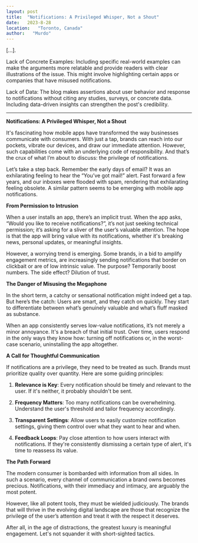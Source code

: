 ```yaml
---
layout: post
title:  "Notifications: A Privileged Whisper, Not a Shout"
date:   2023-8-28
location:   "Toronto, Canada"
author:   "Murdo"
---
```


[...].

Lack of Concrete Examples: Including specific real-world examples can make the arguments more relatable and provide readers with clear illustrations of the issue. This might involve highlighting certain apps or companies that have misused notifications.

Lack of Data: The blog makes assertions about user behavior and response to notifications without citing any studies, surveys, or concrete data. Including data-driven insights can strengthen the post's credibility.

---

**Notifications: A Privileged Whisper, Not a Shout**

It's fascinating how mobile apps have transformed the way businesses communicate with consumers. With just a tap, brands can reach into our pockets, vibrate our devices, and draw our immediate attention. However, such capabilities come with an underlying code of responsibility. And that’s the crux of what I’m about to discuss: the privilege of notifications.

Let’s take a step back. Remember the early days of email? It was an exhilarating feeling to hear the “You’ve got mail!” alert. Fast forward a few years, and our inboxes were flooded with spam, rendering that exhilarating feeling obsolete. A similar pattern seems to be emerging with mobile app notifications.

**From Permission to Intrusion**

When a user installs an app, there’s an implicit trust. When the app asks, “Would you like to receive notifications?”, it’s not just seeking technical permission; it’s asking for a sliver of the user’s valuable attention. The hope is that the app will bring value with its notifications, whether it's breaking news, personal updates, or meaningful insights.

However, a worrying trend is emerging. Some brands, in a bid to amplify engagement metrics, are increasingly sending notifications that border on clickbait or are of low intrinsic value. The purpose? Temporarily boost numbers. The side effect? Dilution of trust.

**The Danger of Misusing the Megaphone**

In the short term, a catchy or sensational notification might indeed get a tap. But here’s the catch: Users are smart, and they catch on quickly. They start to differentiate between what’s genuinely valuable and what’s fluff masked as substance. 

When an app consistently serves low-value notifications, it’s not merely a minor annoyance. It's a breach of that initial trust. Over time, users respond in the only ways they know how: turning off notifications or, in the worst-case scenario, uninstalling the app altogether.

**A Call for Thoughtful Communication**

If notifications are a privilege, they need to be treated as such. Brands must prioritize quality over quantity. Here are some guiding principles:

1. **Relevance is Key**: Every notification should be timely and relevant to the user. If it's neither, it probably shouldn't be sent.
  
2. **Frequency Matters**: Too many notifications can be overwhelming. Understand the user's threshold and tailor frequency accordingly.
  
3. **Transparent Settings**: Allow users to easily customize notification settings, giving them control over what they want to hear and when.

4. **Feedback Loops**: Pay close attention to how users interact with notifications. If they're consistently dismissing a certain type of alert, it's time to reassess its value.

**The Path Forward**

The modern consumer is bombarded with information from all sides. In such a scenario, every channel of communication a brand owns becomes precious. Notifications, with their immediacy and intimacy, are arguably the most potent. 

However, like all potent tools, they must be wielded judiciously. The brands that will thrive in the evolving digital landscape are those that recognize the privilege of the user’s attention and treat it with the respect it deserves.

After all, in the age of distractions, the greatest luxury is meaningful engagement. Let's not squander it with short-sighted tactics.
